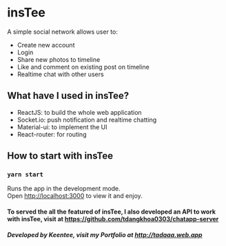 # insTee

A simple social network allows user to: 
- Create new account
- Login
- Share new photos to timeline
- Like and comment on existing post on timeline
- Realtime chat with other users

## What have I used in insTee?
- ReactJS: to build the whole web application
- Socket.io: push notification and realtime chatting
- Material-ui: to implement the UI
- React-router: for routing

## How to start with insTee

### `yarn start`

Runs the app in the development mode.\
Open [http://localhost:3000](http://localhost:3000) to view it and enjoy.
#### To served the all the featured of insTee, I also developed an API to work with insTee, visit at https://github.com/tdangkhoa0303/chatapp-server

##### Developed by Keentee, visit my Portfolio at http://tadaaa.web.app
